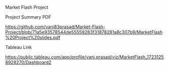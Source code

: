 Market Flash Project

Project Summary PDF

https://github.com/vani83prasad/Market-Flash-Project/blob/71a5e93578544de55559283f31878281a8c307b9/MarketFlash%20Project%20slides.pdf

Tableau Link

https://public.tableau.com/app/profile/vani.prasad/viz/MarketFlash_17231258928270/Dashboard2

